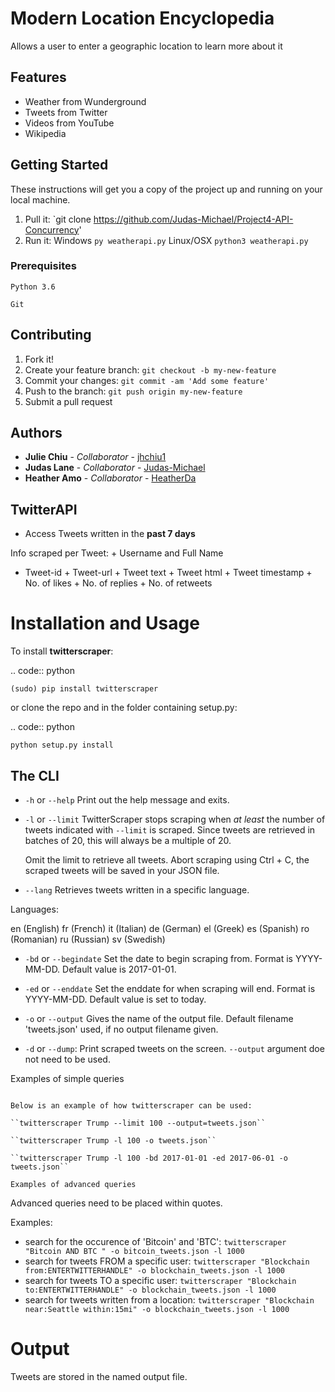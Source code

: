 # Modern Location Encyclopedia

Allows a user to enter a geographic location to learn more about it

## Features

* Weather from Wunderground
* Tweets from Twitter
* Videos from YouTube
* Wikipedia

## Getting Started

These instructions will get you a copy of the project up and running on your local machine.

1. Pull it: `git clone https://github.com/Judas-Michael/Project4-API-Concurrency'
2. Run it: Windows `py weatherapi.py` Linux/OSX `python3 weatherapi.py`


### Prerequisites

```
Python 3.6
```
```
Git
```

## Contributing

1. Fork it!
2. Create your feature branch: `git checkout -b my-new-feature`
3. Commit your changes: `git commit -am 'Add some feature'`
4. Push to the branch: `git push origin my-new-feature`
5. Submit a pull request 

## Authors

* **Julie Chiu** - *Collaborator* - [jhchiu1](https://github.com/jhchiu1)
* **Judas Lane** - *Collaborator* - [Judas-Michael](https://github.com/Judas-Michael)
* **Heather Amo** - *Collaborator* - [HeatherDa](https://github.com/HeatherDa)

## TwitterAPI

- Access Tweets written in the **past 7 days**

Info scraped per Tweet: + Username and Full Name
+ Tweet-id + Tweet-url + Tweet text + Tweet html + Tweet timestamp + No. of likes +
No. of replies + No. of retweets

Installation and Usage
=========================

To install **twitterscraper**:

.. code:: python

    (sudo) pip install twitterscraper

or clone the repo and in the folder containing setup.py:

.. code:: python

    python setup.py install

The CLI
-----------

-  ``-h`` or ``--help`` Print out the help message and exits.

-  ``-l`` or ``--limit`` TwitterScraper stops scraping when *at least*
   the number of tweets indicated with ``--limit`` is scraped. Since
   tweets are retrieved in batches of 20, this will always be a multiple
   of 20.

   Omit the limit to retrieve all tweets. Abort scraping using Ctrl + C,
   the scraped tweets will be saved in your JSON file.

-  ``--lang`` Retrieves tweets written in a specific language. 

Languages: 

en (English)
fr (French)
it (Italian)
de (German)
el (Greek)
es (Spanish)
ro (Romanian)
ru (Russian)
sv (Swedish)

-  ``-bd`` or ``--begindate`` Set the date to begin scraping from.
   Format is YYYY-MM-DD. Default value is 2017-01-01.

-  ``-ed`` or ``--enddate`` Set the enddate for when scraping will end. Format is YYYY-MM-DD. Default value is set to today.

-  ``-o`` or ``--output`` Gives the name of the output file. Default filename 'tweets.json' used, if no
   output filename given.

-  ``-d`` or ``--dump``: Print scraped tweets on the screen. ``--output`` argument doe not need to be used.

Examples of simple queries
~~~~~~~~~~~~~~~~~~~~~~~~~~~~~~~~

Below is an example of how twitterscraper can be used:

``twitterscraper Trump --limit 100 --output=tweets.json``

``twitterscraper Trump -l 100 -o tweets.json``

``twitterscraper Trump -l 100 -bd 2017-01-01 -ed 2017-06-01 -o tweets.json``

Examples of advanced queries
~~~~~~~~~~~~~~~~~~~~~~~~~~~~~~~~~~

Advanced queries need to be placed within quotes.

Examples:

-  search for the occurence of 'Bitcoin' and 'BTC':
   ``twitterscraper "Bitcoin AND BTC " -o bitcoin_tweets.json -l 1000``
-  search for tweets FROM a specific user:
   ``twitterscraper "Blockchain from:ENTERTWITTERHANDLE" -o blockchain_tweets.json -l 1000``
-  search for tweets TO a specific user:
   ``twitterscraper "Blockchain to:ENTERTWITTERHANDLE" -o blockchain_tweets.json -l 1000``
-  search for tweets written from a location:
   ``twitterscraper "Blockchain near:Seattle within:15mi" -o blockchain_tweets.json -l 1000``

Output
=========

Tweets are stored in the named output file. 